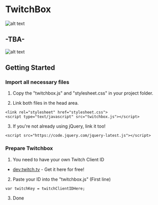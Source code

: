 # TwitchBox

![alt text](http://lyyn.fr.nf/photoshow/?t=Thb&f=meme+face%2F1282786204310.jpg)

## -TBA-

![alt text](https://image.ibb.co/d1MDrH/twitchbox.png)

## Getting Started

### Import all necessary files
1. Copy the "twitchbox.js" and "stylesheet.css" in your project folder.

2. Link both files in the head area.
  ```
  <link rel="stylesheet" href="stylesheet.css">
  <script type="text/javascript" src="twitchbox.js"></script>
  ```
  
3. If you're not already using jQuery, link it too!
  ```
  <script src="https://code.jquery.com/jquery-latest.js"></script>
  ```

### Prepare Twitchbox

1. You need to have your own Twitch Client ID
* [dev.twitch.tv](https://dev.twitch.tv/docs/v5) - Get it here for free!

2. Paste your ID into the "twitchbox.js" (First line)
```
var twitchKey = twitchClientIDHere;
```

3. Done
